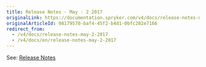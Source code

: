 ```yaml
---
title: Release Notes - May - 2 2017
originalLink: https://documentation.spryker.com/v4/docs/release-notes-may-2-2017
originalArticleId: 98179570-baf4-45f2-b4d1-0bfc202e7166
redirect_from:
  - /v4/docs/release-notes-may-2-2017
  - /v4/docs/en/release-notes-may-2-2017
---
```


See: [Release Notes](https://cdn.document360.io/9fafa0d5-d76f-40c5-8b02-ab9515d3e879/Images/Documentation/Release_Notes_May_2_2017.pdf)
